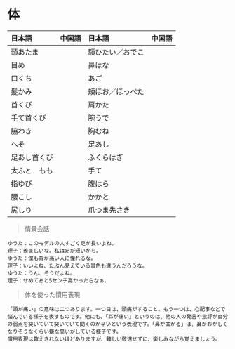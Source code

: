 # 体

| 日本語                            | 中国語 | 日本語                                | 中国語 |
| :-------------------------------- | :----- | :------------------------------------ | :----- |
| <ruby>頭あたま</ruby>           |        | <ruby>額ひたい／おでこ</ruby>                   |        |
| <ruby>目め</ruby>           |        | <ruby>鼻はな</ruby>                   |        |
| <ruby>口くち</ruby>           |        | <ruby>あご</ruby>                   |        |
| <ruby>髪かみ</ruby>           |        | <ruby>頬ほお／ほっぺた</ruby>                   |        |
| <ruby>首くび</ruby>           |        | <ruby>肩かた</ruby>                   |        |
| <ruby>手て首くび</ruby>           |        | <ruby>腕うで</ruby>                   |        |
| <ruby>脇わき</ruby>           |        | <ruby>胸むね</ruby>                   |        |
| <ruby>へそ</ruby>           |        | <ruby>足あし</ruby>                   |        |
| <ruby>足あし首くび</ruby>           |        | <ruby>ふくらはぎ</ruby>                   |        |
| <ruby>太ふと　もも</ruby>           |        | <ruby>手て</ruby>                   |        |
| <ruby>指ゆび</ruby>           |        | <ruby>腹はら</ruby>                   |        |
| <ruby>腰こし</ruby>           |        | <ruby>かかと</ruby>                   |        |
| <ruby>尻しり</ruby>           |        | <ruby>爪つま先さき</ruby>                   |        |

> 情景会話

```text
ゆうた：このモデルの人すごく足が長いよね。
理子：羨ましいな。私は足が短いから。
ゆうた：僕も背が高い人に憧れるな。
理子：いいよね、たぶん見えている景色も違うんだろうな。
ゆうた：うん、そうだよね。
理子：せめてあと5センチ高かったらなぁ。
```

> 体を使った慣用表現

```text
「頭が痛い」の意味は二つあります。一つ目は、頭痛がすること。もう一つは、心配事などで悩んでいる様子を表すものです。他にも、「耳が痛い」というのは、他の人の発言や批評が自分の弱点を突いていて突いていて聞くのが辛いという表現です。「鼻が曲がる」は、鼻がおかしくなりそうなくらい嫌な臭いがしている様子です。
慣用表現は数えきれないほどありますが、難しい敬遠せずに、楽しみながら覚えましょう。
```
